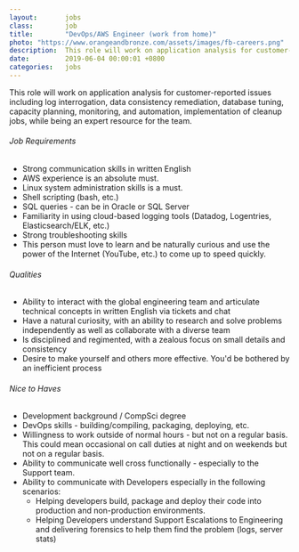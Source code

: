 ```yaml
---
layout:       jobs
class:        job
title:        "DevOps/AWS Engineer (work from home)"
photo: "https://www.orangeandbronze.com/assets/images/fb-careers.png"
description:  This role will work on application analysis for customer-reported issues including log interrogation, data consistency remediation, database tuning, capacity planning, monitoring, and automation, implementation of cleanup jobs, while being an expert resource for the team.
date:         2019-06-04 00:00:01 +0800
categories:   jobs
---
```


This role will work on application analysis for customer-reported issues including log interrogation, data consistency remediation, database tuning, capacity planning, monitoring, and automation, implementation of cleanup jobs, while being an expert resource for the team.

###### Job Requirements

- Strong communication skills in written English
- AWS experience is an absolute must.
- Linux system administration skills is a must.
- Shell scripting (bash, etc.)
- SQL queries  - can be in Oracle or SQL Server
- Familiarity in using cloud-based logging tools (Datadog, Logentries, Elasticsearch/ELK, etc.)
- Strong troubleshooting skills
- This person must love to learn and be naturally curious and use the power of the Internet (YouTube, etc.) to come up to speed quickly.

###### Qualities

- Ability to interact with the global engineering team and articulate technical concepts in written English via tickets and chat
- Have a natural curiosity, with an ability to research and solve problems independently as well as collaborate with a diverse team
- Is disciplined and regimented, with a zealous focus on small details and consistency
- Desire to make yourself and others more effective. You'd be bothered by an inefficient process

###### Nice to Haves

- Development background / CompSci degree
- DevOps skills - building/compiling, packaging, deploying, etc.
- Willingness to work outside of normal hours - but not on a regular basis.  This could mean occasional on call duties at night and on weekends but not on a regular basis.
- Ability to communicate well cross functionally - especially to the Support team.
- Ability to communicate with Developers especially in the following scenarios:
    - Helping developers build, package and deploy their code into production and non-production environments.
    - Helping Developers understand Support Escalations to Engineering and delivering forensics to help them find the problem (logs, server stats)

